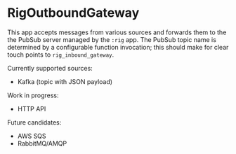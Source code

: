 # RigOutboundGateway

This app accepts messages from various sources and forwards them to the the PubSub
server managed by the `:rig` app. The PubSub topic name is determined by a
configurable function invocation; this should make for clear touch points to
`rig_inbound_gateway`.

Currently supported sources:

- Kafka (topic with JSON payload)

Work in progress:

- HTTP API

Future candidates:

- AWS SQS
- RabbitMQ/AMQP
